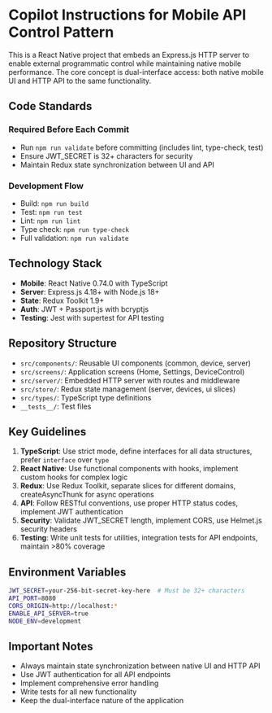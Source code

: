 # Copilot Instructions for Mobile API Control Pattern

This is a React Native project that embeds an Express.js HTTP server to enable external programmatic control while maintaining native mobile performance. The core concept is dual-interface access: both native mobile UI and HTTP API to the same functionality.

## Code Standards

### Required Before Each Commit
- Run `npm run validate` before committing (includes lint, type-check, test)
- Ensure JWT_SECRET is 32+ characters for security
- Maintain Redux state synchronization between UI and API

### Development Flow
- Build: `npm run build`
- Test: `npm run test`
- Lint: `npm run lint`
- Type check: `npm run type-check`
- Full validation: `npm run validate`

## Technology Stack
- **Mobile**: React Native 0.74.0 with TypeScript
- **Server**: Express.js 4.18+ with Node.js 18+
- **State**: Redux Toolkit 1.9+
- **Auth**: JWT + Passport.js with bcryptjs
- **Testing**: Jest with supertest for API testing

## Repository Structure
- `src/components/`: Reusable UI components (common, device, server)
- `src/screens/`: Application screens (Home, Settings, DeviceControl)
- `src/server/`: Embedded HTTP server with routes and middleware
- `src/store/`: Redux state management (server, devices, ui slices)
- `src/types/`: TypeScript type definitions
- `__tests__/`: Test files

## Key Guidelines

1. **TypeScript**: Use strict mode, define interfaces for all data structures, prefer `interface` over `type`
2. **React Native**: Use functional components with hooks, implement custom hooks for complex logic
3. **Redux**: Use Redux Toolkit, separate slices for different domains, createAsyncThunk for async operations
4. **API**: Follow RESTful conventions, use proper HTTP status codes, implement JWT authentication
5. **Security**: Validate JWT_SECRET length, implement CORS, use Helmet.js security headers
6. **Testing**: Write unit tests for utilities, integration tests for API endpoints, maintain >80% coverage

## Environment Variables
```bash
JWT_SECRET=your-256-bit-secret-key-here  # Must be 32+ characters
API_PORT=8080
CORS_ORIGIN=http://localhost:*
ENABLE_API_SERVER=true
NODE_ENV=development
```

## Important Notes
- Always maintain state synchronization between native UI and HTTP API
- Use JWT authentication for all API endpoints
- Implement comprehensive error handling
- Write tests for all new functionality
- Keep the dual-interface nature of the application